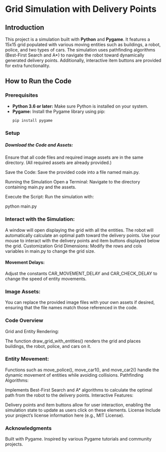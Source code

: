 # Grid Simulation with Delivery Points

## Introduction

This project is a simulation built with **Python** and **Pygame**. It features a 15x15 grid populated with various moving entities such as buildings, a robot, police, and two types of cars. The simulation uses pathfinding algorithms (Best-First Search and A*) to navigate the robot toward dynamically generated delivery points. Additionally, interactive item buttons are provided for extra functionality.

## How to Run the Code

### Prerequisites

- **Python 3.6 or later:** Make sure Python is installed on your system.
- **Pygame:** Install the Pygame library using pip:
  ```bash
  pip install pygame
  
### Setup

##### Download the Code and Assets:
Ensure that all code files and required image assets are in the same directory. (All required assets are already provided.)

Save the Code:
Save the provided code into a file named main.py.

Running the Simulation
Open a Terminal:
Navigate to the directory containing main.py and the assets.

Execute the Script:
Run the simulation with:

python main.py

### Interact with the Simulation:

A window will open displaying the grid with all the entities.
The robot will automatically calculate an optimal path toward the delivery points.
Use your mouse to interact with the delivery points and item buttons displayed below the grid.
Customization
Grid Dimensions:
Modify the rows and cols variables in main.py to change the grid size.

#### Movement Delays:
Adjust the constants CAR_MOVEMENT_DELAY and CAR_CHECK_DELAY to change the speed of entity movements.

### Image Assets:
You can replace the provided image files with your own assets if desired, ensuring that the file names match those referenced in the code.

### Code Overview
Grid and Entity Rendering:

The function draw_grid_with_entities() renders the grid and places buildings, the robot, police, and cars on it.
### Entity Movement:

Functions such as move_police(), move_car1(), and move_car2() handle the dynamic movement of entities while avoiding collisions.
Pathfinding Algorithms:

Implements Best-First Search and A* algorithms to calculate the optimal path from the robot to the delivery points.
Interactive Features:

Delivery points and item buttons allow for user interaction, enabling the simulation state to update as users click on these elements.
License
Include your project’s license information here (e.g., MIT License).

### Acknowledgments
Built with Pygame.
Inspired by various Pygame tutorials and community projects.
